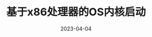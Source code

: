 ---
title: 基于x86处理器的OS内核启动
date: 2023-04-04
description: 
categories: 
  - OS
  - x86
  - 汇编
image: 
---